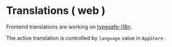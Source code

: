 # Translations ( web )

Frontend translations are working on [typesafe-i18n](https://github.com/ivanhofer/typesafe-i18n).

The active translation is controlled by `language` value in `AppStore` .
